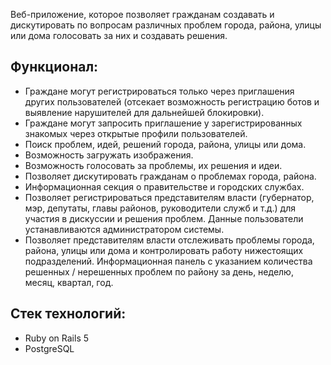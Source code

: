 Веб-приложение, которое позволяет гражданам создавать и дискутировать по вопросам различных проблем города, района, улицы или дома голосовать за них и создавать решения.

## Функционал:
 - Граждане могут регистрироваться только через приглашения других пользователей (отсекает возможность регистрацию ботов и выявление нарушителей для дальнейшей блокировки).
 - Граждане могут запросить приглашение у зарегистрированных знакомых через открытые профили пользователей.
 - Поиск проблем, идей, решений города, района, улицы или дома.
 - Возможность загружать изображения.
 - Возможность голосовать за проблемы, их решения и идеи.
 - Позволяет дискутировать гражданам о проблемах города, района.
 - Информационная секция о правительстве и городских службах.
 - Позволяет регистрироваться представителям власти (губернатор, мэр, депутаты, главы районов, руководители служб и т.д.) для участия в дискуссии и решения проблем. Данные пользователи устанавливаются администратором системы.
- Позволяет представителям власти отслеживать проблемы города, района, улицы или дома и контролировать работу нижестоящих подразделений. Информационная панель с указанием количества решенных / нерешенных проблем по району за день, неделю, месяц, квартал, год.

## Стек технологий:
 - Ruby on Rails 5
 - PostgreSQL
